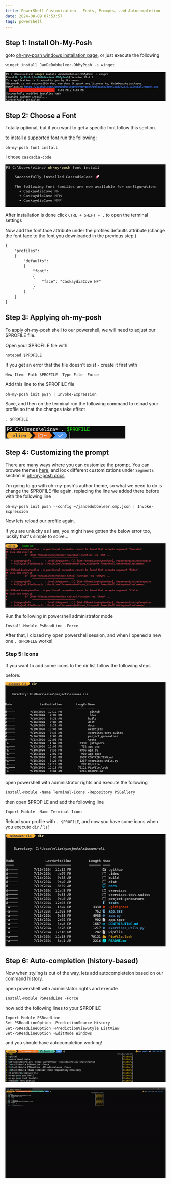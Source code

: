 ```yaml
---
title: PowerShell Customization - Fonts, Prompts, and Autocompletion
date: 2024-08-09 07:53:57
tags: powershell
---
```


## Step 1: Install Oh-My-Posh

goto [oh-my-posh windows installation page](https://ohmyposh.dev/docs/installation/windows), or just execute the following

```
winget install JanDeDobbeleer.OhMyPosh -s winget
```

![installing oh-my-posh succeeded](../windows-terminal-prompt-images/image.png)


## Step 2: Choose a Font
Totally optional, but if you want to get a specific font follow this section.

to install a supported font run the following:

```
oh-my-posh font install
```

I chose `cascadia-code`.

![font installation succeeded](../windows-terminal-prompt-images/image-1.png)

After installation is done click `CTRL + SHIFT + ,` to open the terminal settings

Now add the font.face attribute under the profiles.defaults attribute
(change the font face to the font you downloaded in the previous step.)
```
{
    "profiles":
    {
        "defaults":
        {
            "font":
            {
                "face": "CaskaydiaCove NF"
            }
        }
    }
}
```

## Step 3: Applying oh-my-posh
To apply oh-my-posh shell to our powershell, we will need to adjust our $PROFILE file.

Open your $PROFILE file with 

```
notepad $PROFILE
```

If you get an error that the file doesn't exist - create it first with

```
New-Item -Path $PROFILE -Type File -Force
```

Add this line to the $PROFILE file

```
oh-my-posh init pwsh | Invoke-Expression
```

Save, and then on the terminal run the following command to reload your profile so that the changes take effect

```
. $PROFILE
```

![alt text](../windows-terminal-prompt-images/image-2.png)

## Step 4: Customizing the prompt

There are many ways where you can customize the prompt.
You can browse themes [here](https://ohmyposh.dev/docs/themes#jandedobbeleer), and look different customizations under `Segments` section in [oh-my-posh docs](https://ohmyposh.dev/docs)

I'm going to go with oh-my-posh's author theme, so what we need to do is change the $PROFILE file again, replacing the line we added there before with the following line

```
oh-my-posh init pwsh --config ~/jandedobbeleer.omp.json | Invoke-Expression
```

Now lets reload our profile again.

If you are unlucky as I am, you might have gotten the below error too, luckily that's simple to solve...

![alt text](../windows-terminal-prompt-images/image-3.png)

Run the following in powershell administrator mode

```
Install-Module PsReadLine -Force
```

After that, I closed my open powershell session, and when I opened a new one `. $PROFILE` works!

### Step 5: Icons

If you want to add some icons to the dir list follow the following steps

before:

![alt text](../windows-terminal-prompt-images/image-4.png)

open powershell with administrator rights and execute the following

```
Install-Module -Name Terminal-Icons -Repository PSGallery
```

then open $PROFILE and add the following line

```
Import-Module -Name Terminal-Icons
```

Reload your profile with `. $PROFILE`, and now you have some icons when you execute `dir` / `ls`!

![alt text](../windows-terminal-prompt-images/image-5.png)

## Step 6: Auto-completion (history-based)

Now when styling is out of the way, lets add autocompleteion based on our command history.

open powershell with administator rights and execute

```
Install-Module PSReadLine -Force
```

now add the following lines to your $PROFILE

```
Import-Module PSReadLine
Set-PSReadLineOption -PredictionSource History
Set-PSReadLineOption -PredictionViewStyle ListView
Set-PSReadLineOption -EditMode Windows
```

and you should have autocompletion working!

![alt text](../windows-terminal-prompt-images/image-6.png)

![](../windows-terminal-prompt-images/powershell-autocomplete.gif)